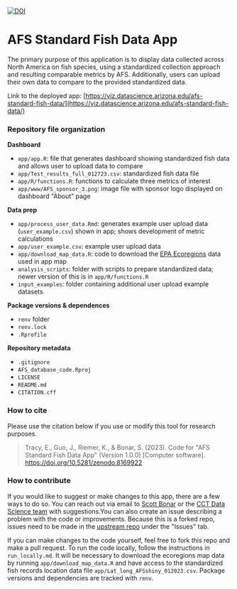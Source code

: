 [![DOI](https://zenodo.org/badge/581326973.svg)](https://zenodo.org/badge/latestdoi/581326973)

# AFS Standard Fish Data App

The primary purpose of this application is to display data collected across North America on fish species, using a standardized collection approach and resulting comparable metrics by AFS. Additionally, users can upload their own data to compare to the provided standardized data.

Link to the deployed app: [https://viz.datascience.arizona.edu/afs-standard-fish-data/](https://viz.datascience.arizona.edu/afs-standard-fish-data/)

### Repository file organization

**Dashboard**

-   `app/app.R`: file that generates dashboard showing standardized fish data and allows user to upload data to compare
-   `app/Test_results_full_012723.csv`: standardized fish data file
-   `app/R/functions.R`: functions to calculate three metrics of interest
-   `app/www/AFS_sponsor_3.png`: image file with sponsor logo displayed on dashboard "About" page

**Data prep**

-   `app/process_user_data.Rmd`: generates example user upload data (`user_example.csv`) shown in app; shows development of metric calculations
-   `app/user_example.csv`: example user upload data
-   `app/download_map_data.R`: code to download the [EPA Ecoregions](https://www.epa.gov/eco-research/ecoregions) data used in app map
-   `analysis_scripts`: folder with scripts to prepare standardized data; newer version of this is in `app/R/functions.R`
-   `input_examples`: folder containing additional user upload example datasets

**Package versions & dependences**

-   `renv` folder
-   `renv.lock`
-   `.Rprofile`

**Repository metadata**

-   `.gitignore`
-   `AFS_database_code.Rproj`
-   `LICENSE`
-   `README.md`
-   `CITATION.cff`

### How to cite

Please use the citation below if you use or modify this tool for research purposes.

> Tracy, E., Guo, J., Riemer, K., & Bonar, S. (2023). Code for "AFS Standard Fish Data App" (Version 1.0.0) [Computer software]. https://doi.org/10.5281/zenodo.8169922

### How to contribute

If you would like to suggest or make changes to this app, there are a few ways to do so. You can reach out via email to [Scott Bonar](mailto:SBonar@ag.arizona.edu) or the [CCT Data Science team](mailto:cct-datascience@arizona.edu) with suggestions.You can also create an issue describing a problem with the code or improvements. Because this is a forked repo, issues need to be made in the [upstream repo](https://github.com/erinetracy/AFS_database_code) under the "Issues" tab.

If you can make changes to the code yourself, feel free to fork this repo and make a pull request. To run the code locally, follow the instructions in `run_locally.md`. It will be necessary to download the ecoregions map data by running `app/download_map_data.R` and have access to the standardized fish records location data file `app/Lat_long_AFSshiny_012023.csv`. Package versions and dependencies are tracked with `renv`. 
